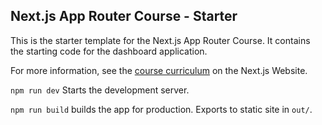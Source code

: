 ## Next.js App Router Course - Starter

This is the starter template for the Next.js App Router Course. It contains the starting code for the dashboard application.

For more information, see the [course curriculum](https://nextjs.org/learn) on the Next.js Website.

`npm run dev`
	Starts the development server.

`npm run build` builds the app for production. Exports to static site in `out/`.
